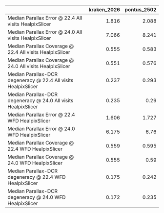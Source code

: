 |                                                                |   kraken_2026 |   pontus_2502 |
|:---------------------------------------------------------------|--------------:|--------------:|
| Median Parallax Error @ 22.4 All visits HealpixSlicer          |         1.816 |         2.088 |
| Median Parallax Error @ 24.0 All visits HealpixSlicer          |         7.066 |         8.241 |
| Median Parallax Coverage @ 22.4 All visits HealpixSlicer       |         0.555 |         0.583 |
| Median Parallax Coverage @ 24.0 All visits HealpixSlicer       |         0.551 |         0.576 |
| Median Parallax-DCR degeneracy @ 22.4 All visits HealpixSlicer |         0.237 |         0.293 |
| Median Parallax-DCR degeneracy @ 24.0 All visits HealpixSlicer |         0.235 |         0.29  |
| Median Parallax Error @ 22.4 WFD HealpixSlicer                 |         1.606 |         1.727 |
| Median Parallax Error @ 24.0 WFD HealpixSlicer                 |         6.175 |         6.76  |
| Median Parallax Coverage @ 22.4 WFD HealpixSlicer              |         0.559 |         0.595 |
| Median Parallax Coverage @ 24.0 WFD HealpixSlicer              |         0.555 |         0.59  |
| Median Parallax-DCR degeneracy @ 22.4 WFD HealpixSlicer        |         0.175 |         0.242 |
| Median Parallax-DCR degeneracy @ 24.0 WFD HealpixSlicer        |         0.172 |         0.235 |

